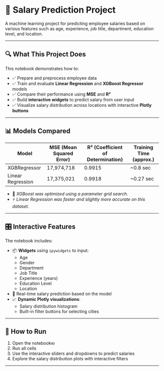 # 💼 Salary Prediction Project

A machine learning project for predicting employee salaries based on various features such as age, experience, job title, department, education level, and location.

---

## 🔍 What This Project Does

This notebook demonstrates how to:

- ✅ Prepare and preprocess employee data
- ✅ Train and evaluate **Linear Regression** and **XGBoost Regressor** models
- ✅ Compare their performance using **MSE** and **R²**
- ✅ Build **interactive widgets** to predict salary from user input
- ✅ Visualize salary distribution across locations with interactive **Plotly buttons**

---

## 📊 Models Compared

| Model             | MSE (Mean Squared Error) | R² (Coefficient of Determination) | Training Time (approx.) |
|------------------|--------------------------|----------------------------------|--------------------------|
| XGBRegressor      | 17,974,718               | 0.9915                           | ~0.8 sec                 |
| Linear Regression | 17,375,021               | 0.9918                           | ~0.27 sec                |

- 🔧 *XGBoost was optimized using a parameter grid search.*
- ⚡ *Linear Regression was faster and slightly more accurate on this dataset.*

---

## 🎛️ Interactive Features

The notebook includes:

- 📦 **Widgets** using `ipywidgets` to input:
  - Age
  - Gender
  - Department
  - Job Title
  - Experience (years)
  - Education Level
  - Location
- 🧠 Real-time salary prediction based on the model
- 📈 **Dynamic Plotly visualizations**:
  - Salary distribution histogram
  - Built-in filter buttons for selecting cities

---


## 🚀 How to Run

1. Open the notebookю
2. Run all cells
3. Use the interactive sliders and dropdowns to predict salaries
4. Explore the salary distribution plots with interactive filters

---
